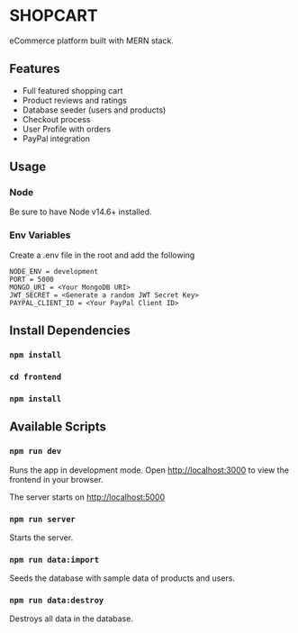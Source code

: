 # SHOPCART

eCommerce platform built with MERN stack. 

## Features

- Full featured shopping cart
- Product reviews and ratings
- Database seeder (users and products)
- Checkout process 
- User Profile with orders
- PayPal integration
## Usage

### Node

Be sure to have Node v14.6+ installed. 
### Env Variables 
Create a  .env file in the root and add the following
```dosini
NODE_ENV = development
PORT = 5000
MONGO_URI = <Your MongoDB URI>
JWT_SECRET = <Generate a random JWT Secret Key>
PAYPAL_CLIENT_ID = <Your PayPal Client ID>
```
## Install Dependencies 
### `npm install`
### `cd frontend`
### `npm install`

## Available Scripts 
### `npm run dev`
Runs the app in development mode. 
Open [http://localhost:3000](http://localhost:3000) to view the frontend in your browser.

The server starts on [http://localhost:5000](http://localhost:5000)
### `npm run server`
Starts the server.

### `npm run data:import`
Seeds the database with sample data of products and users.
### `npm run data:destroy`
Destroys all data in the database. 